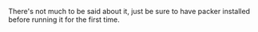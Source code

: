 There's not much to be said about it, just be sure to have packer installed before running it for the first time.
